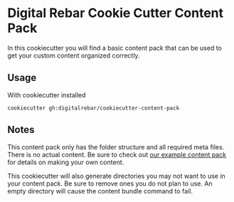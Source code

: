 # Digital Rebar Cookie Cutter Content Pack

In this cookiecutter you will find a basic content pack that can be used to get your custom content organized correctly.


## Usage

With cookiecutter installed

    cookiecutter gh:digitalrebar/cookiecutter-content-pack


## Notes

This content pack only has the folder structure and all required meta files. There is no actual content. 
Be sure to check out [our example content pack](https://github.com/digitalrebar/colordemo) for details on 
making your own content.

This cookiecutter will also generate directories you may not want to use in your content pack. Be sure to remove 
ones you do not plan to use. An empty directory will cause the content bundle command to fail.

